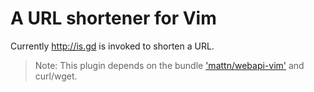 # A URL shortener for Vim

Currently http://is.gd is invoked to shorten a URL.

> Note: This plugin depends on the bundle ['mattn/webapi-vim'](https://github.com/mattn/webapi-vim) and curl/wget.
